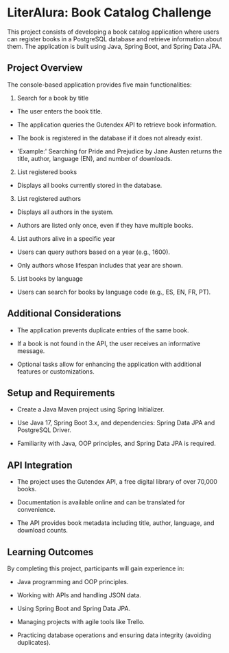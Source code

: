 # LiterAlura: Book Catalog Challenge

This project consists of developing a book catalog application where users can register books in a PostgreSQL database and retrieve information about them. The application is built using Java, Spring Boot, and Spring Data JPA.

## Project Overview

The console-based application provides five main functionalities:

1. Search for a book by title

- The user enters the book title.

- The application queries the Gutendex API to retrieve book information.

- The book is registered in the database if it does not already exist.

- 'Example:' Searching for Pride and Prejudice by Jane Austen returns the title, author, language (EN), and number of downloads.

2. List registered books

- Displays all books currently stored in the database.

3. List registered authors

- Displays all authors in the system.

- Authors are listed only once, even if they have multiple books.

4. List authors alive in a specific year

- Users can query authors based on a year (e.g., 1600).

- Only authors whose lifespan includes that year are shown.

5. List books by language

- Users can search for books by language code (e.g., ES, EN, FR, PT).

## Additional Considerations

- The application prevents duplicate entries of the same book.

- If a book is not found in the API, the user receives an informative message.

- Optional tasks allow for enhancing the application with additional features or customizations.

## Setup and Requirements

- Create a Java Maven project using Spring Initializer.

- Use Java 17, Spring Boot 3.x, and dependencies: Spring Data JPA and PostgreSQL Driver.

- Familiarity with Java, OOP principles, and Spring Data JPA is required.

## API Integration

- The project uses the Gutendex API, a free digital library of over 70,000 books.

- Documentation is available online and can be translated for convenience.

- The API provides book metadata including title, author, language, and download counts.

## Learning Outcomes

By completing this project, participants will gain experience in:

- Java programming and OOP principles.

- Working with APIs and handling JSON data.

- Using Spring Boot and Spring Data JPA.

- Managing projects with agile tools like Trello.

- Practicing database operations and ensuring data integrity (avoiding duplicates).
